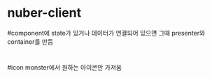 # nuber-client



#component에 state가 있거나 데이터가 연결되어 있으면 그때 presenter와 container를 만듬
#
#
#
#icon monster에서 원하는 아이콘만 가져옴
#
#
#
#